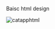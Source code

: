 Baisc html design

![catapphtml](https://user-images.githubusercontent.com/76866301/117911547-9f0e9300-b2fb-11eb-8f2b-05f0a4a3d36b.PNG)
